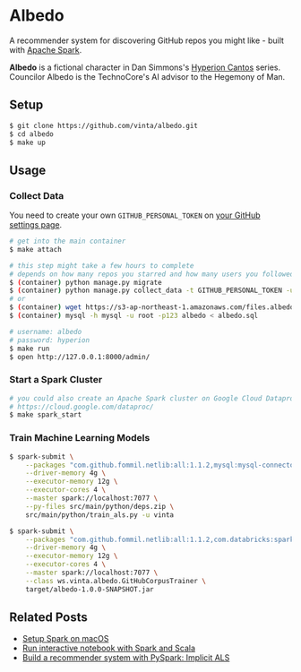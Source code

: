 Albedo
======

A recommender system for discovering GitHub repos you might like - built with [Apache Spark](https://spark.apache.org/).

**Albedo** is a fictional character in Dan Simmons's [Hyperion Cantos](https://en.wikipedia.org/wiki/Hyperion_Cantos) series. Councilor Albedo is the TechnoCore's AI advisor to the Hegemony of Man.

## Setup

```bash
$ git clone https://github.com/vinta/albedo.git
$ cd albedo
$ make up
```

## Usage

### Collect Data

You need to create your own `GITHUB_PERSONAL_TOKEN` on [your GitHub settings page](https://help.github.com/articles/creating-an-access-token-for-command-line-use/).

```bash
# get into the main container
$ make attach

# this step might take a few hours to complete
# depends on how many repos you starred and how many users you followed
$ (container) python manage.py migrate
$ (container) python manage.py collect_data -t GITHUB_PERSONAL_TOKEN -u GITHUB_USERNAME
# or
$ (container) wget https://s3-ap-northeast-1.amazonaws.com/files.albedo.one/albedo.sql
$ (container) mysql -h mysql -u root -p123 albedo < albedo.sql

# username: albedo
# password: hyperion
$ make run
$ open http://127.0.0.1:8000/admin/
```

### Start a Spark Cluster

```bash
# you could also create an Apache Spark cluster on Google Cloud Dataproc
# https://cloud.google.com/dataproc/
$ make spark_start
```

### Train Machine Learning Models

```bash
$ spark-submit \
    --packages "com.github.fommil.netlib:all:1.1.2,mysql:mysql-connector-java:5.1.41" \
    --driver-memory 4g \
    --executor-memory 12g \
    --executor-cores 4 \
    --master spark://localhost:7077 \
    --py-files src/main/python/deps.zip \
    src/main/python/train_als.py -u vinta

$ spark-submit \
    --packages "com.github.fommil.netlib:all:1.1.2,com.databricks:spark-avro_2.11:3.2.0" \
    --driver-memory 4g \
    --executor-memory 12g \
    --executor-cores 4 \
    --master spark://localhost:7077 \
    --class ws.vinta.albedo.GitHubCorpusTrainer \
    target/albedo-1.0.0-SNAPSHOT.jar
```

## Related Posts

- [Setup Spark on macOS](https://vinta.ws/code/setup-spark-on-macos.html)
- [Run interactive notebook with Spark and Scala](https://vinta.ws/code/run-interactive-notebook-with-spark-and-scala.html)
- [Build a recommender system with PySpark: Implicit ALS](https://vinta.ws/code/build-a-recommender-system-with-pyspark-implicit-als.html)
